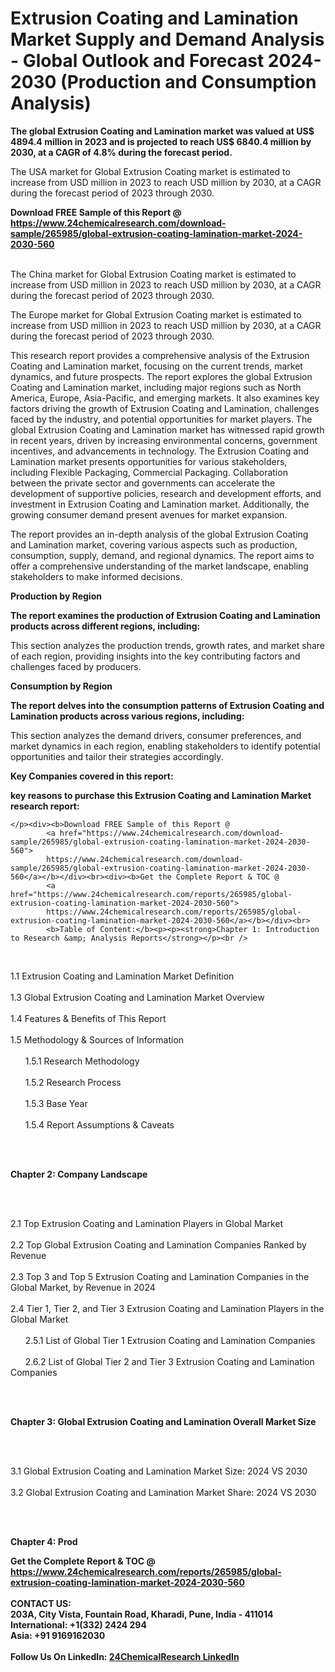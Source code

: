 <h1>Extrusion Coating and Lamination Market Supply and Demand Analysis - Global Outlook and Forecast 2024-2030 (Production and Consumption Analysis)</h1><p><strong>The global Extrusion Coating and Lamination market was valued at US$ 4894.4 million in 2023 and is projected to reach US$ 6840.4 million by 2030, at a CAGR of 4.8% during the forecast period.</strong></p><p>
</p><p>The USA market for Global Extrusion Coating market is estimated to increase from USD million in 2023 to reach USD million by 2030, at a CAGR during the forecast period of 2023 through 2030.</p><div><b>Download FREE Sample of this Report @ 
            <a href="https://www.24chemicalresearch.com/download-sample/265985/global-extrusion-coating-lamination-market-2024-2030-560">
            https://www.24chemicalresearch.com/download-sample/265985/global-extrusion-coating-lamination-market-2024-2030-560</a></b></div><br><p>
</p><p>The China market for Global Extrusion Coating market is estimated to increase from USD million in 2023 to reach USD million by 2030, at a CAGR during the forecast period of 2023 through 2030.</p><p>
</p><p>The Europe market for Global Extrusion Coating market is estimated to increase from USD million in 2023 to reach USD million by 2030, at a CAGR during the forecast period of 2023 through 2030.</p><p>
</p><p>This research report provides a comprehensive analysis of the Extrusion Coating and Lamination market, focusing on the current trends, market dynamics, and future prospects. The report explores the global Extrusion Coating and Lamination market, including major regions such as North America, Europe, Asia-Pacific, and emerging markets. It also examines key factors driving the growth of Extrusion Coating and Lamination, challenges faced by the industry, and potential opportunities for market players. The global Extrusion Coating and Lamination market has witnessed rapid growth in recent years, driven by increasing environmental concerns, government incentives, and advancements in technology. The Extrusion Coating and Lamination market presents opportunities for various stakeholders, including Flexible Packaging, Commercial Packaging. Collaboration between the private sector and governments can accelerate the development of supportive policies, research and development efforts, and investment in Extrusion Coating and Lamination market. Additionally, the growing consumer demand present avenues for market expansion. </p><p>
</p><p>The report provides an in-depth analysis of the global Extrusion Coating and Lamination market, covering various aspects such as production, consumption, supply, demand, and regional dynamics. The report aims to offer a comprehensive understanding of the market landscape, enabling stakeholders to make informed decisions.</p><p>
</p><p><strong>Production by Region</strong></p><p>
</p><p><strong>The report examines the production of Extrusion Coating and Lamination products across different regions, including:</strong></p><p>
</p><p>
</p><p>This section analyzes the production trends, growth rates, and market share of each region, providing insights into the key contributing factors and challenges faced by producers.</p><p>
</p><p><strong>Consumption by Region</strong></p><p>
</p><p><strong>The report delves into the consumption patterns of Extrusion Coating and Lamination products across various regions, including:</strong></p><p>
</p><p>
	</p><p>
</p><p>This section analyzes the demand drivers, consumer preferences, and market dynamics in each region, enabling stakeholders to identify potential opportunities and tailor their strategies accordingly.</p><p>
<strong>Key Companies covered in this report:</strong></p><p>
</p><p>
</p><p>
</p><p><strong>key reasons to purchase this Extrusion Coating and Lamination Market research report:</strong></p><p>

	</p><div><b>Download FREE Sample of this Report @ 
            <a href="https://www.24chemicalresearch.com/download-sample/265985/global-extrusion-coating-lamination-market-2024-2030-560">
            https://www.24chemicalresearch.com/download-sample/265985/global-extrusion-coating-lamination-market-2024-2030-560</a></b></div><br><div><b>Get the Complete Report & TOC @ 
            <a href="https://www.24chemicalresearch.com/reports/265985/global-extrusion-coating-lamination-market-2024-2030-560">
            https://www.24chemicalresearch.com/reports/265985/global-extrusion-coating-lamination-market-2024-2030-560</a></b></div><br>
            <b>Table of Content:</b><p><p><strong>Chapter 1: Introduction to Research &amp; Analysis Reports</strong></p><br />
<br />
<p>1.1 Extrusion Coating and Lamination  Market Definition<br /><br />
1.3 Global Extrusion Coating and Lamination  Market Overview<br /><br />
1.4 Features &amp; Benefits of This Report<br /><br />
1.5 Methodology &amp; Sources of Information<br /><br />
&nbsp;&nbsp;&nbsp;&nbsp;&nbsp; 1.5.1 Research Methodology<br /><br />
&nbsp;&nbsp;&nbsp;&nbsp;&nbsp; 1.5.2 Research Process<br /><br />
&nbsp;&nbsp;&nbsp;&nbsp;&nbsp; 1.5.3 Base Year<br /><br />
&nbsp;&nbsp;&nbsp;&nbsp;&nbsp; 1.5.4 Report Assumptions &amp; Caveats</p><br />
<br />
<p><strong>Chapter 2: Company Landscape</strong></p><br />
<br />
<p>2.1 Top Extrusion Coating and Lamination  Players in Global Market<br /><br />
2.2 Top Global Extrusion Coating and Lamination  Companies Ranked by Revenue<br /><br />
2.3 Top 3 and Top 5 Extrusion Coating and Lamination  Companies in the Global Market, by Revenue in 2024<br /><br />
2.4 Tier 1, Tier 2, and Tier 3 Extrusion Coating and Lamination  Players in the Global Market<br /><br />
&nbsp;&nbsp;&nbsp;&nbsp;&nbsp; 2.5.1 List of Global Tier 1 Extrusion Coating and Lamination  Companies<br /><br />
&nbsp;&nbsp;&nbsp;&nbsp;&nbsp; 2.6.2 List of Global Tier 2 and Tier 3 Extrusion Coating and Lamination  Companies</p><br />
<br />
<p><strong>Chapter 3: Global Extrusion Coating and Lamination  Overall Market Size</strong></p><br />
<br />
<p>3.1 Global Extrusion Coating and Lamination  Market Size: 2024 VS 2030<br /><br />
3.2 Global Extrusion Coating and Lamination  Market Share: 2024 VS 2030</p><br />
<br />
<p><strong>Chapter 4: Prod</p><div><b>Get the Complete Report & TOC @ 
            <a href="https://www.24chemicalresearch.com/reports/265985/global-extrusion-coating-lamination-market-2024-2030-560">
            https://www.24chemicalresearch.com/reports/265985/global-extrusion-coating-lamination-market-2024-2030-560</a></b></div><br><b>CONTACT US:</b><br>
            203A, City Vista, Fountain Road, Kharadi, Pune, India - 411014<br>
            International: +1(332) 2424 294<br>
            Asia: +91 9169162030 <br><br>
            Follow Us On LinkedIn: <a href="https://www.linkedin.com/company/24chemicalresearch/">24ChemicalResearch LinkedIn</a>